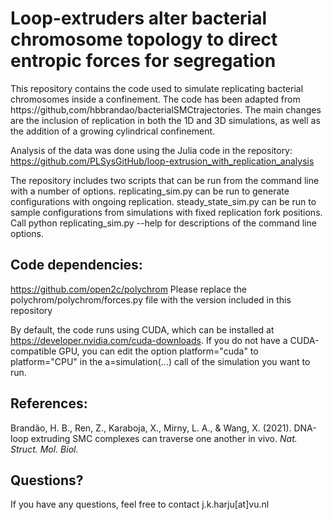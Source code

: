 # Loop-extruders alter bacterial chromosome topology to direct entropic forces for segregation

This repository contains the code used to simulate replicating bacterial chromosomes inside a confinement. The code has been adapted from https://github,com/hbbrandao/bacterialSMCtrajectories. The main changes are the inclusion of replication in both the 1D and 3D simulations, as well as the addition of a growing cylindrical confinement.

Analysis of the data was done using the Julia code in the repository: https://github.com/PLSysGitHub/loop-extrusion_with_replication_analysis

The repository includes two scripts that can be run from the command line with a number of options. replicating_sim.py can be run to generate configurations with ongoing replication. steady_state_sim.py can be run to sample configurations from simulations with fixed replication fork positions. Call python replicating_sim.py --help for descriptions of the command line options.

## Code dependencies: 
https://github.com/open2c/polychrom
Please replace the polychrom/polychrom/forces.py file with the version included in this repository

By default, the code runs using CUDA, which can be installed at https://developer.nvidia.com/cuda-downloads. If you do not have a CUDA-compatible GPU, you can edit the option platform="cuda" to platform="CPU" in the a=simulation(...) call of the simulation you want to run.

## References:
Brandão, H. B., Ren, Z., Karaboja, X., Mirny, L. A., & Wang, X. (2021). DNA-loop extruding SMC complexes can traverse one another in vivo. *Nat. Struct. Mol. Biol.* 

## Questions?
If you have any questions, feel free to contact j.k.harju[at]vu.nl

